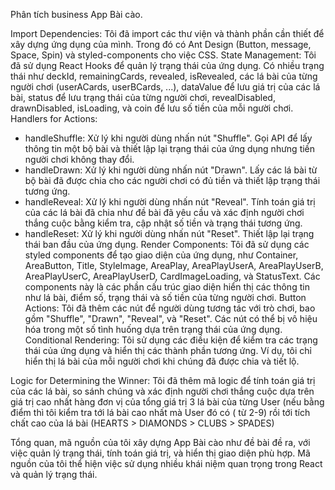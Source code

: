 Phân tích business App Bài cào.

Import Dependencies: Tôi đã import các thư viện và thành phần cần thiết để xây dựng ứng dụng của mình. Trong đó có Ant Design (Button, message, Space, Spin) và styled-components cho việc CSS.
State Management: Tôi đã sử dụng React Hooks để quản lý trạng thái của ứng dụng. Có nhiều trạng thái như deckId, remainingCards, revealed, isRevealed, các lá bài của từng người chơi (userACards, userBCards, ...), dataValue để lưu giá trị của các lá bài, status để lưu trạng thái của từng người chơi, revealDisabled, drawnDisabled, isLoading, và coin để lưu số tiền của mỗi người chơi.
Handlers for Actions:
-	handleShuffle: Xử lý khi người dùng nhấn nút "Shuffle". Gọi API để lấy thông tin một bộ bài và thiết lập lại trạng thái của ứng dụng nhưng tiền người chơi không thay đổi.
-	handleDrawn: Xử lý khi người dùng nhấn nút "Drawn". Lấy các lá bài từ bộ bài đã được chia cho các người chơi có đủ tiền và thiết lập trạng thái tương ứng.
-	handleReveal: Xử lý khi người dùng nhấn nút "Reveal". Tính toán giá trị của các lá bài đã chia như đề bài đã yêu cầu và xác định người chơi thắng cuộc bằng kiểm tra, cập nhật số tiền và trạng thái tương ứng.
-	handleReset: Xử lý khi người dùng nhấn nút "Reset". Thiết lập lại trạng thái ban đầu của ứng dụng.
Render Components: Tôi đã sử dụng các styled components để tạo giao diện của ứng dụng, như Container, AreaButton, Title, StyleImage, AreaPlay, AreaPlayUserA, AreaPlayUserB, AreaPlayUserC, AreaPlayUserD, CardImageLoading, và StatusText. Các components này là các phần cấu trúc giao diện hiển thị các thông tin như lá bài, điểm số, trạng thái và số tiền của từng người chơi.
Button Actions: Tôi đã thêm các nút để người dùng tương tác với trò chơi, bao gồm "Shuffle", "Drawn", "Reveal", và "Reset". Các nút có thể bị vô hiệu hóa trong một số tình huống dựa trên trạng thái của ứng dụng.
Conditional Rendering: Tôi sử dụng các điều kiện để kiểm tra các trạng thái của ứng dụng và hiển thị các thành phần tương ứng. Ví dụ, tôi chỉ hiển thị lá bài của mỗi người chơi khi chúng đã được chia và tiết lộ.

Logic for Determining the Winner: Tôi đã thêm mã logic để tính toán giá trị của các lá bài, so sánh chúng và xác định người chơi thắng cuộc dựa trên giá trị cao nhất hàng đơn vị của tổng giá trị 3 lá bài của từng User (nếu bằng điểm thì tôi kiểm tra tới lá bài cao nhất mà User đó có ( từ 2-9) rồi tới tích chất cao của lá bài (HEARTS >  DIAMONDS > CLUBS > SPADES)

Tổng quan, mã nguồn của tôi xây dựng App Bài cào như đề bài đề ra, với việc quản lý trạng thái, tính toán giá trị, và hiển thị giao diện phù hợp. Mã nguồn của tôi thể hiện việc sử dụng nhiều khái niệm quan trọng trong React và quản lý trạng thái.
